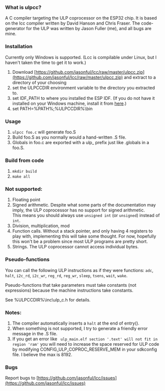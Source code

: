 ### What is ulpcc?
A C compiler targeting the ULP coprocessor on the ESP32 chip.  It is based on the lcc compiler written by David Hanson and Chris Fraser.  The code-generator for the ULP was written by Jason Fuller (me), and all bugs are mine.

### Installation
Currently only Windows is supported.  (Lcc is compilable under Linux, but I haven't taken the time to get it to work.)

1. Download [https://github.com/jasonful/lcc/raw/master/ulpcc.zip](https://github.com/jasonful/lcc/raw/master/ulpcc.zip) 
and extract to a directory of your choosing
1. set the ULPCCDIR environment variable to the directory you extracted to.
1. set IDF_PATH to where you installed the ESP IDF.  (If you do not have it installed on your Windows machine, 
install it from [here](https://docs.espressif.com/projects/esp-idf/en/latest/get-started/windows-setup.html).)
1. set PATH=%PATH%;%ULPCCDIR%\bin

### Usage
1. `ulpcc foo.c` will generate foo.S
1. Build foo.S as you normally would a hand-written .S file.
1. Globals in foo.c are exported with a ulp_ prefix just like .globals in a foo.S.

### Build from code
1. `mkdir build`
1. `make all`

### Not supported:
1. Floating point
1. Signed arithmetic.  Despite what some parts of the documentation may imply, the ULP coprocessor has no support for signed arithmetic.  
This means you should always use `unsigned int` (or `unsigned`) instead of `int`.
1. Division, multiplication, mod
1. Function calls. Without a stack pointer, and only having 4 registers to play with, 
	implementing this will take some thought.
	For now, hopefully this won't be a problem since most ULP programs are pretty short.
1. Strings.  The ULP coprocessor cannot access individual bytes.

### Pseudo-functions
You can call the following ULP instructions as if they were functions: 
`adc`, `halt`, `i2c_rd`, `i2c_wr`, `reg_rd`, `reg_wr`, `sleep`, `tsens`, `wait`, `wake`.  

Pseudo-functions that take parameters must take constants (not expressions) because the 
machine instructions take constants.

See %ULPCCDIR%\inc\ulp_c.h for details.

### Notes:
1. The compiler automatically inserts a `halt` at the end of entry().
1. When something is not supported, I try to generate a friendly error message in the .S file. 
1. If you get an error like ` ulp_main.elf section '.text' will not fit in region 'ram'` you will 
need to increase the space reserved for ULP code by modifying CONFIG_ULP_COPROC_RESERVE_MEM in
your sdkconfig file.  I believe the max is 8192.

### Bugs
Report bugs to [https://github.com/jasonful/lcc/issues](https://github.com/jasonful/lcc/issues) 


